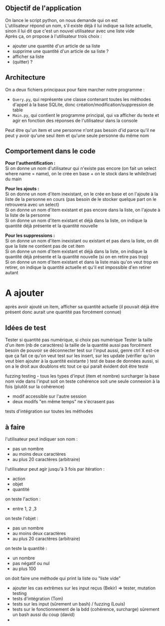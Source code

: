 ## Objectif de l'application   

On lance le script python, on nous demande qui on est   
L'utilisateur répond un nom, s'il existe déjà il lui indique sa liste actuelle, sinon il lui dit que c'est un nouvel utilisateur avec une liste vide  
Après ça, on propose à l'utilisateur trois choix :
 - ajouter une quantité d'un article de sa liste
 - supprime une quantité d'un article de sa liste ?
 - afficher sa liste
 - (quitter) ?


## Architecture   

On a deux fichiers principaux pour faire marcher notre programme :  
 - `Query.py`, qui représente une classe contenant toutes les méthodes d'appel à la base SQLite, donc création/modification/suppression de table
 - `Main.py`, qui contient le programme principal, qui va afficher du texte et agir en fonction des réponses de l'utilisateur dans la console

Peut être qu'un item et une personne n'ont pas besoin d'id parce qu'il ne peut y avoir qu'une seul item et qu'une seule personne du même nom

## Comportement dans le code  

**Pour l'authentification :**  
Si on donne un nom d'utilisateur qui n'existe pas encore (on fait un select where name = name), on le crée en base + on le stock dans le while(true) du main   

**Pour les ajouts :**  
Si on donne un nom d'item inexistant, on le crée en base et on l'ajoute à la liste de la personne en cours (pas besoin de le stocker quelque part on le retrouvera avec un select)  
Si on donne un nom d'item existant et pas encore dans la liste, on l'ajoute à la liste de la personne  
Si on donne un nom d'item existant et déjà dans la liste, on indique la quantité déjà présente et la quantité nouvelle  

**Pour les suppressions :**  
Si on donne un nom d'item inexistant ou existant et pas dans la liste, on dit que la liste ne contient pas de cet item  
Si on donne un nom d'item existant et déjà dans la liste, on indique la quantité déjà présente et la quantité nouvelle (si on en retire pas trop)   
Si on donne un nom d'item existant et dans la liste mais qu'on veut trop en retirer, on indique la quantité actuelle et qu'il est impossible d'en retirer autant


# A ajouter
après avoir ajouté un item, afficher sa quantité actuelle (il pouvait déjà être présent donc aurait une quantité pas forcément connue)

## Idées de test

Tester si quantité pas numérique, si choix pas numérique
Tester la taille d'un item (nb de caractères) la taille de la quantité aussi
pas forcément besoin de pouvoir se déconnecter
test sur l'input aussi, genre ctrl X est-ce que ça fait ce qu'on veut 
test sur les insert, sur les update (vérifier qu'on veut bien ajouter à la quantité existante )
test de base de données aussi, si on a le droit aux doublons etc
tout ce qui paraît évident doit être testé

fuzzing testing - tous les types d'input (item et nombre)
surcharger la base  
nom vide dans l'input
soit on teste cohérence soit une seule connexion à la fois (plutôt sur la cohérence)
- modif accessible sur l'autre session
- deux modifs "en même temps" ne s'écrasent pas

tests d'intégration sur toutes les méthodes 

## à faire

l'utilisateur peut indiquer son nom :
 - pas un nombre
 - au moins deux caractères
 - au plus 20 caractères (arbitraire)

l'utilisateur peut agir jusqu'à 3 fois par itération :
 - action
 - objet
 - quantité

on teste l'action :
 - entre 1, 2 ,3

on teste l'objet :
 - pas un nombre
 - au moins deux caractères
 - au plus 20 caractères (arbitraire)

on teste la quantité :
- un nombre
- pas négatif ou nul
- au plus 100 

on doit faire une méthode qui print la liste ou "liste vide"

- ajouter les cas extrêmes sur les input reçus (Bekir) => tester, mutation testing 
- tests d'intégration (Tom)
- tests sur les input (sûrement un bash) / fuzzing (Louis)
- tests sur le fonctionnement de la bdd (cohérence, surcharge) sûrement un bash aussi du coup (david)
- 